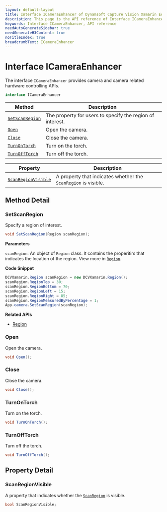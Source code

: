 ```yaml
---
layout: default-layout
title: Interface ICameraEnhancer of Dynamsoft Capture Vision Xamarin Edition
description: This page is the API reference of Interface ICameraEnhancer
keywords: Interface ICameraEnhancer, API reference
needAutoGenerateSidebar: true
needGenerateH3Content: true
noTitleIndex: true
breadcrumbText: ICameraEnhancer
---
```


# Interface ICameraEnhancer

The interface `ICameraEnhancer` provides camera and camera related hardware controlling APIs.

```c#
interface ICameraEnhancer
```

<style>
  .markdown-body > table {
    display: table;
    width: 100%;
  }
</style>

| Method | Description |
| ------- | ----------- |
| [`SetScanRegion`](#setscanregion) | The property for users to specify the region of interest. |
| [`Open`](#open) | Open the camera. |
| [`Close`](#close) | Close the camera. |
| [`TurnOnTorch`](#turnontorch) | Turn on the torch. |
| [`TurnOffTorch`](#turnofftorch) | Turn off the torch. |

| Property | Description |
| -------- | ----------- |
| [`ScanRegionVisible`](#scanregionvisible) | A property that indicates whether the `ScanRegion` is visible. |

## Method Detail

### SetScanRegion

Specify a region of interest.

```c#
void SetScanRegion(Region scanRegion);
```

**Parameters**

`scanRegion`: An object of `Region` class. It contains the properitirs that indicates the location of the region. View more in [`Region`](class-region.md).

**Code Snippet**

```c#
DCVXamarin.Region scanRegion = new DCVXamarin.Region();
scanRegion.RegionTop = 30;
scanRegion.RegionBottom = 70;
scanRegion.RegionLeft = 15;
scanRegion.RegionRight = 85;
scanRegion.RegionMeasuredByPercentage = 1;
App.camera.SetScanRegion(scanRegion);
```

**Related APIs**

- [Region](class-region.md)

### Open

Open the camera.

```c#
void Open();
```

### Close

Close the camera.

```c#
void Close();
```

### TurnOnTorch

Turn on the torch.

```c#
void TurnOnTorch();
```

### TurnOffTorch

Turn off the torch.

```c#
void TurnOffTorch();
```

## Property Detail

### ScanRegionVisible

A property that indicates whether the [`ScanRegion`](#scanregion) is visible.

```c#
bool ScanRegionVisible;
```

